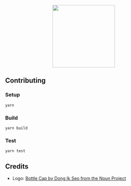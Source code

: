 <p align='center'>
  <img src='https://cloud.githubusercontent.com/assets/1913316/26556266/82e5b3e8-4491-11e7-92c0-456fd15884ff.png' width='200'/>
</p>

## Contributing

### Setup
```
yarn
```

### Build
```
yarn build
```

### Test
```
yarn test
```

## Credits

- Logo: [Bottle Cap by Dong Ik Seo from the Noun Project](https://thenounproject.com/term/bottle-cap/1017492/)
